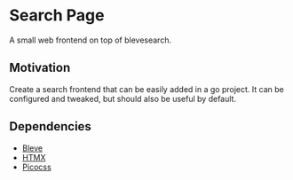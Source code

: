 # Search Page

A small web frontend on top of blevesearch.

## Motivation

Create a search frontend that can be easily added in a go project. It can be
configured and tweaked, but should also be useful by default.

## Dependencies

* [Bleve](https://blevesearch.com/)
* [HTMX](https://htmx.org/)
* [Picocss](https://picocss.com/)
